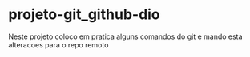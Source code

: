 # projeto-git_github-dio
Neste projeto coloco em pratica alguns comandos do git e mando esta alteracoes para o repo remoto
